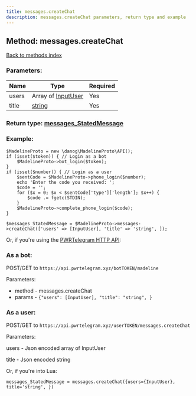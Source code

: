 ```yaml
---
title: messages.createChat
description: messages.createChat parameters, return type and example
---
```

## Method: messages.createChat  
[Back to methods index](index.md)


### Parameters:

| Name     |    Type       | Required |
|----------|---------------|----------|
|users|Array of [InputUser](../types/InputUser.md) | Yes|
|title|[string](../types/string.md) | Yes|


### Return type: [messages\_StatedMessage](../types/messages_StatedMessage.md)

### Example:


```
$MadelineProto = new \danog\MadelineProto\API();
if (isset($token)) { // Login as a bot
    $MadelineProto->bot_login($token);
}
if (isset($number)) { // Login as a user
    $sentCode = $MadelineProto->phone_login($number);
    echo 'Enter the code you received: ';
    $code = '';
    for ($x = 0; $x < $sentCode['type']['length']; $x++) {
        $code .= fgetc(STDIN);
    }
    $MadelineProto->complete_phone_login($code);
}

$messages_StatedMessage = $MadelineProto->messages->createChat(['users' => [InputUser], 'title' => 'string', ]);
```

Or, if you're using the [PWRTelegram HTTP API](https://pwrtelegram.xyz):

### As a bot:

POST/GET to `https://api.pwrtelegram.xyz/botTOKEN/madeline`

Parameters:

* method - messages.createChat
* params - `{"users": [InputUser], "title": "string", }`



### As a user:

POST/GET to `https://api.pwrtelegram.xyz/userTOKEN/messages.createChat`

Parameters:

users - Json encoded  array of InputUser

title - Json encoded string




Or, if you're into Lua:

```
messages_StatedMessage = messages.createChat({users={InputUser}, title='string', })
```

